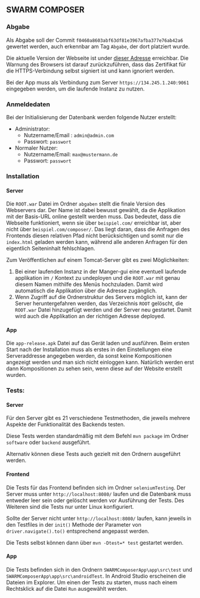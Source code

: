 ## SWARM COMPOSER



### Abgabe

Als Abgabe soll der Commit  `f0460a8603abf63df81e3967afba377e76ab42a6` gewertet werden, auch erkennbar am Tag `Abgabe`, der dort platziert wurde.

Die aktuelle Version der Webseite ist under [dieser Adresse](https://134.245.1.240:9061) erreichbar. Die Warnung des Browsers ist darauf zurückzuführen, dass das Zertifikat für die HTTPS-Verbindung selbst signiert ist und kann ignoriert werden.

Bei der App muss als Verbindung zum Server `https://134.245.1.240:9061` eingegeben werden, um die laufende Instanz zu nutzen.



### Anmeldedaten

Bei der Initialisierung der Datenbank werden folgende Nutzer erstellt:

* Administrator:
  * Nutzername/Email : `admin@admin.com`
  * Passwort: `passwort`
* Normaler Nutzer:
  * Nutzername/Email: `max@mustermann.de`
  * Passwort: `passwort`



### Installation

#### Server

Die `ROOT.war` Datei im Ordner `abgaben` stellt die finale Version des Webservers dar. Der Name ist dabei bewusst gewählt, da die Applikation mit der Basis-URL online gestellt werden muss. Das bedeutet, dass die Webseite funktioniert, wenn sie über `beispiel.com/` erreichbar ist, aber nicht über `beispiel.com/composer/`. Das liegt daran, dass die Anfragen des Frontends diesen relativen Pfad nicht berücksichtigen und somit nur die `index.html` geladen werden kann, während alle anderen Anfragen für den eigentlich Seiteninhalt fehlschlagen.

Zum Veröffentlichen auf einem Tomcat-Server gibt es zwei Möglichkeiten:

1. Bei einer laufenden Instanz in der Manger-gui eine eventuell laufende applikation im `/` Kontext zu undeployen und die `ROOT.war` mit genau diesem Namen mithilfe des Menüs hochzuladen. Damit wird automatisch die Applikation über die Adresse zugänglich.
2. Wenn Zugriff auf die Ordnerstruktur des Servers möglich ist, kann der Server heruntergefahren werden, das Verzeichnis `ROOT` gelöscht, die `ROOT.war` Datei hinzugefügt werden und der Server neu gestartet. Damit wird auch die Applikation an der richtigen Adresse deployed.

#### App

Die `app-release.apk` Datei auf das Gerät laden und ausführen. Beim ersten Start nach der Installation muss als erstes in den Einstellungen eine Serveraddresse angegeben werden, da sonst keine Kompositionen angezeigt werden und man sich nicht einloggen kann.
Natürlich werden erst dann Kompositionen zu sehen sein, wenn diese auf der Website erstellt wurden.


### Tests:

#### Server

Für den Server gibt es 21 verschiedene Testmethoden, die jeweils mehrere Aspekte der Funktionalität des Backends testen.

Diese Tests werden standardmäßig mit dem Befehl `mvn package` im Ordner `software` oder `backend` ausgeführt. 

Alternativ können diese Tests auch gezielt mit den Ordnern ausgeführt werden.



#### Frontend

Die Tests für das Frontend befinden sich im Ordner `seleniumTesting`.
Der Server muss unter `http://localhost:8080/` laufen und die Datenbank muss entweder leer sein oder gelöscht werden vor Ausführung der Tests.
Des Weiteren sind die Tests nur unter Linux konfiguriert.

Sollte der Server nicht unter `http://localhost:8080/` laufen, kann jeweils in den Testfiles in der `init()` Methode der Parameter von `driver.navigate().to()` entsprechend angepasst werden.

Die Tests selbst können dann über `mvn -Dtest=* test` gestartet werden.

#### App

Die Tests befinden sich in den Ordnern `SWARMComposerApp\app\src\test` und `SWARMComposerApp\app\src\androidTest`. In Android Studio erscheinen die Dateien im Explorer. Um einen der Tests zu starten, muss nach einem Rechtsklick auf die Datei `Run` ausgewählt werden. 

